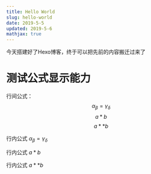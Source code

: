 ```yaml
---
title: Hello World
slug: hello-world
date: 2019-5-5
updated: 2019-5-6
mathjax: true
---
```


今天搭建好了Hexo博客，终于可以把先前的内容搬迁过来了

# 测试公式显示能力

行间公式：
$$\alpha_\beta=\gamma_\delta$$
$$a*b$$
$$a**b$$

行内公式 $\alpha_\beta=\gamma_\delta$

行内公式 $a*b$

行内公式 $a**b$
